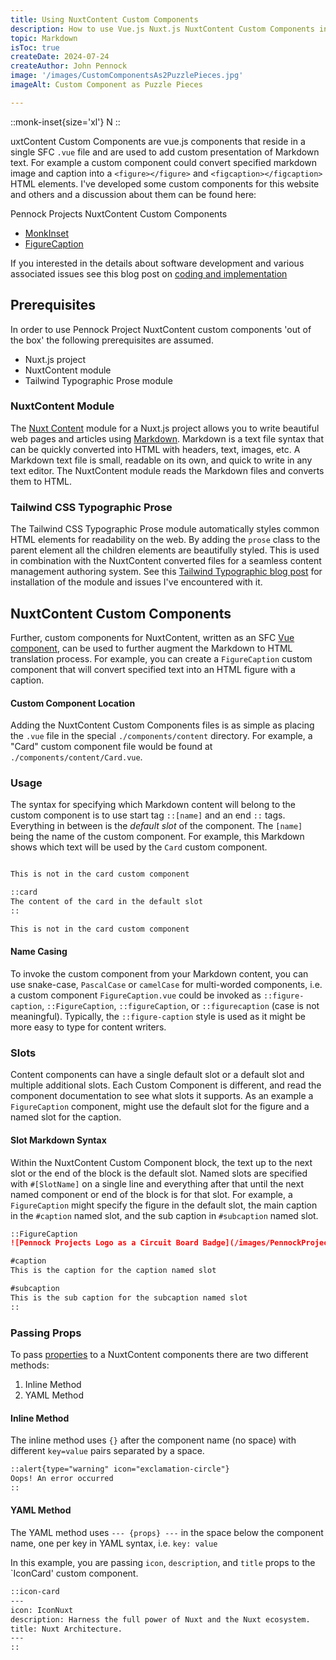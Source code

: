 ```yaml
---
title: Using NuxtContent Custom Components
description: How to use Vue.js Nuxt.js NuxtContent Custom Components in Markdown
topic: Markdown
isToc: true
createDate: 2024-07-24
createAuthor: John Pennock
image: '/images/CustomComponentsAs2PuzzlePieces.jpg'
imageAlt: Custom Component as Puzzle Pieces

---
```


::monk-inset{size='xl'}
N
::

uxtContent Custom Components are vue.js components that reside in a single SFC `.vue` file and are used to add custom presentation of Markdown text. For example a custom component could convert specified markdown image and caption into a `<figure></figure>` and `<figcaption></figcaption>` HTML elements.  I've developed some custom components for this website and others and a discussion about them can be found here:

Pennock Projects NuxtContent Custom Components
- [MonkInset](/code/nuxtcontentmonkinset)
- [FigureCaption](/code/nuxtcontentfigurecaption)

If you interested in the details about software development and various associated issues see this blog post on [coding and implementation](nuxtcontentcomponentimplement)

## Prerequisites
In order to use Pennock Project NuxtContent custom components 'out of the box' the following prerequisites are assumed.
- Nuxt.js project
- NuxtContent module
- Tailwind Typographic Prose module

### NuxtContent Module
The [Nuxt Content](https://nuxt.com/modules/content) module for a Nuxt.js project allows you to write beautiful web pages and articles using [Markdown](/contenttips/markdown). Markdown is a text file syntax that can be quickly converted into HTML with headers, text, images, etc. A Markdown text file is small, readable on its own, and quick to write in any text editor. The NuxtContent module reads the Markdown files and converts them to HTML.

### Tailwind CSS Typographic Prose
The Tailwind CSS Typographic Prose module automatically styles common HTML elements for readability on the web. By adding the `prose` class to the parent element all the children elements are beautifully styled. This is used in combination with the NuxtContent converted files for a seamless content management authoring system. See this [Tailwind Typographic blog post](/blog/2024/sitebuild#tailwind-css) for installation of the module and issues I've encountered with it.

## NuxtContent Custom Components
Further, custom components for NuxtContent, written as an SFC [Vue component](https://content.nuxt.com/usage/markdown#vue-components), can be used to further augment the Markdown to HTML translation process.  For example, you can create a `FigureCaption` custom component that will convert specified text into an HTML figure with a caption.

#### Custom Component Location
Adding the NuxtContent Custom Components files is as simple as placing the `.vue` file in the special `./components/content` directory. For example, a "Card" custom component file would be found at `./components/content/Card.vue`.

### Usage
The syntax for specifying which Markdown content will belong to the custom component is to use start tag `::[name]` and an end `::` tags.  Everything in between is the _default slot_ of the component.  The `[name]` being the name of the custom component. For example, this Markdown shows which text will be used by the `Card` custom component.

```markdown

This is not in the card custom component

::card
The content of the card in the default slot
::

This is not in the card custom component
```

#### Name Casing
To invoke the custom component from your Markdown content, you can use snake-case, `PascalCase` or `camelCase` for multi-worded components, i.e. a custom component `FigureCaption.vue` could be invoked as `::figure-caption`, `::FigureCaption`, `::figureCaption`, or `::figurecaption` (case is not meaningful). Typically, the `::figure-caption` style is used as it might be more easy to type for content writers.

### Slots
Content components can have a single default slot or a default slot and multiple additional slots. Each Custom Component is different, and read the component documentation to see what slots it supports. As an example a `FigureCaption` component, might use the default slot for the figure and a named slot for the caption.

#### Slot Markdown Syntax
Within the NuxtContent Custom Component block, the text up to the next slot or the end of the block is the default slot.  Named slots are specified with `#[SlotName]` on a single line and everything after that until the next named component or end of the block is for that slot. For example, a `FigureCaption` might specify the figure in the default slot, the main caption in the `#caption` named slot, and the sub caption in `#subcaption` named slot.

```md
::FigureCaption
![Pennock Projects Logo as a Circuit Board Badge](/images/PennockProjectsLogo.png)

#caption
This is the caption for the caption named slot

#subcaption
This is the sub caption for the subcaption named slot
::
```

### Passing Props
To pass [properties](https://content.nuxt.com/usage/markdown#props) to a NuxtContent components there are two different methods:
1. Inline Method
2. YAML Method

#### Inline Method
The inline method uses `{}` after the component name (no space) with different `key=value` pairs separated by a space.

```md
::alert{type="warning" icon="exclamation-circle"}
Oops! An error occurred
::
```

#### YAML Method
The YAML method uses `--- {props} ---` in the space below the component name, one per key in YAML syntax, i.e. `key: value`

In this example, you are passing `icon`, `description`, and `title` props to the `IconCard' custom component.

```md
::icon-card
---
icon: IconNuxt
description: Harness the full power of Nuxt and the Nuxt ecosystem.
title: Nuxt Architecture.
---
::
```
